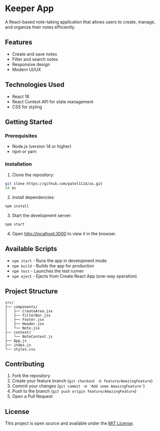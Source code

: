 # Keeper App

A React-based note-taking application that allows users to create, manage, and organize their notes efficiently.

## Features

- Create and save notes
- Filter and search notes
- Responsive design
- Modern UI/UX

## Technologies Used

- React 18
- React Context API for state management
- CSS for styling

## Getting Started

### Prerequisites

- Node.js (version 14 or higher)
- npm or yarn

### Installation

1. Clone the repository:
```bash
git clone https://github.com/patel1114/as.git
cd as
```

2. Install dependencies:
```bash
npm install
```

3. Start the development server:
```bash
npm start
```

4. Open [http://localhost:3000](http://localhost:3000) to view it in the browser.

## Available Scripts

- `npm start` - Runs the app in development mode
- `npm build` - Builds the app for production
- `npm test` - Launches the test runner
- `npm eject` - Ejects from Create React App (one-way operation)

## Project Structure

```
src/
├── components/
│   ├── CreateArea.jsx
│   ├── FilterBar.jsx
│   ├── Footer.jsx
│   ├── Header.jsx
│   └── Note.jsx
├── context/
│   └── NoteContext.js
├── App.js
├── index.js
└── styles.css
```

## Contributing

1. Fork the repository
2. Create your feature branch (`git checkout -b feature/AmazingFeature`)
3. Commit your changes (`git commit -m 'Add some AmazingFeature'`)
4. Push to the branch (`git push origin feature/AmazingFeature`)
5. Open a Pull Request

## License

This project is open source and available under the [MIT License](LICENSE). 